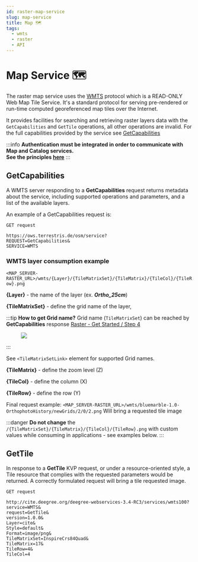 ```yaml
---
id: raster-map-service
slug: map-service
title: Map 🗺️
tags:
  - wmts
  - raster
  - API
---
```


# Map Service 🗺️

The raster map service uses the [WMTS](/docs/ogc/protocols/ogc-wmts) protocol which is a READ-ONLY Web Map Tile Service.
It's a standard protocol for serving pre-rendered or run-time computed georeferenced map tiles over the Internet.

It provides facilities for searching and retrieving raster layers data with the `GetCapabilities` and `GetTile` operations, all other operations are invalid.
For the full capabilities provided by the service see [GetCapabilities](#getcapabilities)

:::info
**Authentication must be integrated in order to communicate with Map and Catalog services.**<br/>
**See the principles [here](/docs/MapColonies/authentication)**
:::


## GetCapabilities
A WMTS server responding to a **GetCapabilities** request returns metadata about the service, including supported operations and parameters, and a list of the available layers.

An example of a GetCapabilities request is:
```
GET request

https://ows.terrestris.de/osm/service?
REQUEST=GetCapabilities&
SERVICE=WMTS
```

### WMTS layer consumption example

`<MAP_SERVER-RASTER_URL>/wmts/{Layer}/{TileMatrixSet}/{TileMatrix}/{TileCol}/{TileRow}.png`

**{Layer}** - the name of the layer (ex. ***Ortho_25cm***)

**{TileMatrixSet}** - define the grid name of the layer,

:::tip
**How to get Grid name?** Grid name (`TileMatrixSet`) can be reached by **GetCapabilities** response [Raster - Get Started / Step 4](/docs/MapColonies/Raster/Guides/raster-getting-started#get-layer-capabilities-step-4)
<figure>
    <img src={require("/img/map_proxy_getcap_ortho_example.png").default} style={{"display":"block","marginLeft":"auto","marginRight":"auto","width":"100%"}} />
</figure>
:::

See `<TileMatrixSetLink>` element for supported Grid names.

**{TileMatrix}** - define the zoom level (Z)

**{TileCol}** - define the column (X)

**{TileRow}** - define the row (Y)

Final request example:
`<MAP_SERVER-RASTER_URL>/wmts/bluemarble-1.0-OrthophotoHistory/newGrids/2/0/2.png`
Will bring a requested tile image

:::danger
**Do not change** the `/{TileMatrixSet}/{TileMatrix}/{TileCol}/{TileRow}.png` with custom values while consuming in applications - see examples below.
:::

## GetTile
In response to a **GetTile** KVP request, or under a resource-oriented style, a Tile resource that complies with the requested parameters would be returned. A correctly formulated request will bring a tile requested image.

```
GET request

http://cite.deegree.org/deegree-webservices-3.4-RC3/services/wmts100?
service=WMTS&
request=GetTile&
version=1.0.0&
Layer=cite&
Style=default&
Format=image/png&
TileMatrixSet=InspireCrs84Quad&
TileMatrix=17&
TileRow=4&
TileCol=4
```
